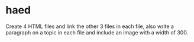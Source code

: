 # haed
Create 4 HTML files and link the other 3 files in each file, also  write a paragraph on a topic in each file and include an image with a width of 300.

